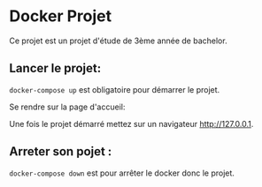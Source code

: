 # Docker Projet

Ce projet est un projet d'étude de 3ème année de bachelor.

## Lancer le projet:

`docker-compose up` est obligatoire pour démarrer le projet.

Se rendre sur la page d'accueil:

Une fois le projet démarré mettez sur un navigateur http://127.0.0.1.

## Arreter son pojet :

`docker-compose down` est pour arrêter le docker donc le projet.